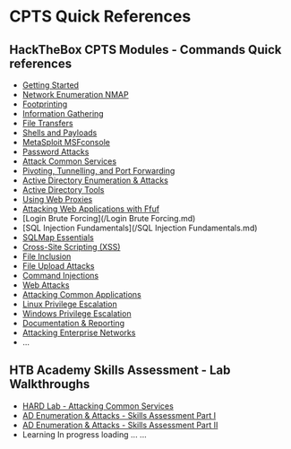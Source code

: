 # CPTS Quick References  

## HackTheBox CPTS Modules - Commands Quick references  

* [Getting Started](/Getting%20Started.md)  
* [Network Enumeration NMAP]("/Network%20Enumeration%20NMAP.md")  
* [Footprinting](/Footprinting.md)  
* [Information Gathering](/Information%20Gathering.md)  
* [File Transfers](/File%20Transfers.md)  
* [Shells and Payloads](/Shells%20and%20Payloads.md)  
* [MetaSploit MSFconsole](/MetaSploit%20MSFconsole.md)  
* [Password Attacks](/Password%20Attacks.md)  
* [Attack Common Services](/Attack%20Common%20Services.md)  
* [Pivoting, Tunnelling, and Port Forwarding](/Pivoting%20Tunneling%20Port%20Forwarding.md)  
* [Active Directory Enumeration & Attacks](/Active%20Directory%20Enumeration%20and%20Attacks.md)  
* [Active Directory Tools](/Active%20Directory%20Tools.md)  
* [Using Web Proxies](/Using%20WEB%20Proxies.md)  
* [Attacking Web Applications with Ffuf](/FFUF-Web-Fuzzing.md)  
* [Login Brute Forcing](/Login Brute Forcing.md)  
* [SQL Injection Fundamentals](/SQL Injection Fundamentals.md)
* [SQLMap Essentials]()
* [Cross-Site Scripting (XSS)]()
* [File Inclusion]()
* [File Upload Attacks]()
* [Command Injections]()
* [Web Attacks]()
* [Attacking Common Applications]()
* [Linux Privilege Escalation]()
* [Windows Privilege Escalation]()
* [Documentation & Reporting]()
* [Attacking Enterprise Networks]()
* ...

## HTB Academy Skills Assessment - Lab Walkthroughs   

* [HARD Lab - Attacking Common Services](/HARD%20Lab%20-%20Attacking%20Common%20Services.md)  
* [AD Enumeration & Attacks - Skills Assessment Part I](/AD%20Enumeration%20&%20Attacks%20-%20Skills%20Assessment%20Part%20I.md)
* [AD Enumeration & Attacks - Skills Assessment Part II](/AD%20Enumeration%20%26%20Attacks%20-%20Skills%20Assessment%20Part%20II.md)  
* Learning In progress loading ...  ...  

